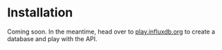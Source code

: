 # Installation

Coming soon. In the meantime, head over to [play.influxdb.org](https://play.influxdb.orb) to create a database and play with the API.
